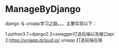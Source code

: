# ManageByDjango
django 与 uniapp学习之路。。。主要实现以下：

1.python3.7+django2.2+swagger打造后端以及接口api
2.https://uniapp.dcloud.io/ uniapp  打造前端应用
